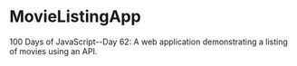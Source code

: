# MovieListingApp
100 Days of JavaScript--Day 62: A web application demonstrating a listing of movies using an API.
